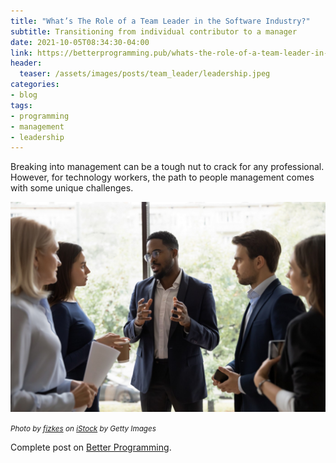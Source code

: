 ```yaml
---
title: "What’s The Role of a Team Leader in the Software Industry?"
subtitle: Transitioning from individual contributor to a manager
date: 2021-10-05T08:34:30-04:00
link: https://betterprogramming.pub/whats-the-role-of-a-team-leader-in-the-software-industry-f1c29ac6b37d
header:
  teaser: /assets/images/posts/team_leader/leadership.jpeg
categories:
- blog
tags:
- programming
- management
- leadership
---
```


Breaking into management can be a tough nut to crack for any professional. However, for technology workers, the path to 
people management comes with some unique challenges.

![Leadership](/assets/images/posts/team_leader/leadership.jpeg)

_<small>Photo by [fizkes](https://www.istockphoto.com/portfolio/fizkes?mediatype=photography) on [iStock](https://www.istockphoto.com) by Getty Images</small>_

Complete post on [Better Programming](https://betterprogramming.pub/whats-the-role-of-a-team-leader-in-the-software-industry-f1c29ac6b37d).